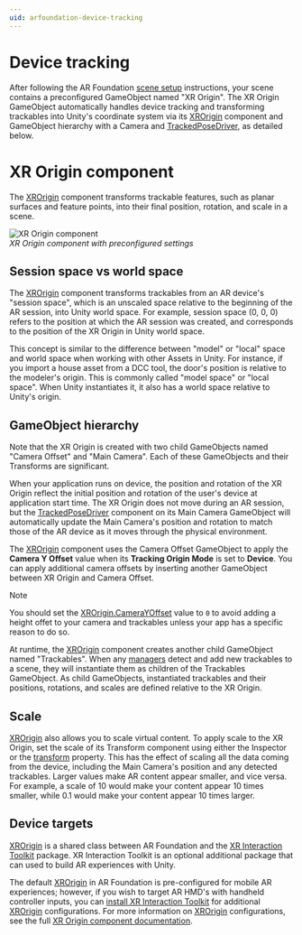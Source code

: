 ```yaml
---
uid: arfoundation-device-tracking
---
```

# Device tracking

After following the AR Foundation [scene setup](xref:arfoundation-scene-setup) instructions, your scene contains a preconfigured GameObject named "XR Origin". The XR Origin GameObject automatically handles device tracking and transforming trackables into Unity's coordinate system via its [XROrigin](xref:xr-core-utils-xr-origin-reference) component and GameObject hierarchy with a Camera and [TrackedPoseDriver](xref:UnityEngine.InputSystem.XR.TrackedPoseDriver), as detailed below.

# XR Origin component

The [XROrigin](xref:xr-core-utils-xr-origin-reference) component transforms trackable features, such as planar surfaces and feature points, into their final position, rotation, and scale in a scene.

![XR Origin component](../images/xr-origin.png)<br/>*XR Origin component with preconfigured settings*

## Session space vs world space

The [XROrigin](xref:xr-core-utils-xr-origin-reference) component transforms trackables from an AR device's "session space", which is an unscaled space relative to the beginning of the AR session, into Unity world space. For example, session space (0, 0, 0) refers to the position at which the AR session was created, and corresponds to the position of the XR Origin in Unity world space.

This concept is similar to the difference between "model" or "local" space and world space when working with other Assets in Unity. For instance, if you import a house asset from a DCC tool, the door's position is relative to the modeler's origin. This is commonly called "model space" or "local space". When Unity instantiates it, it also has a world space relative to Unity's origin.

## GameObject hierarchy

Note that the XR Origin is created with two child GameObjects named "Camera Offset" and "Main Camera". Each of these GameObjects and their Transforms are significant.

When your application runs on device, the position and rotation of the XR Origin reflect the initial position and rotation of the user's device at application start time. The XR Origin does not move during an AR session, but the [TrackedPoseDriver](xref:UnityEngine.InputSystem.XR.TrackedPoseDriver) component on its Main Camera GameObject will automatically update the Main Camera's position and rotation to match those of the AR device as it moves through the physical environment.

The [XROrigin](xref:xr-core-utils-xr-origin-reference) component uses the Camera Offset GameObject to apply the **Camera Y Offset** value when its **Tracking Origin Mode** is set to **Device**. You can apply additional camera offsets by inserting another GameObject between XR Origin and Camera Offset.

> [!NOTE]
> You should set the [XROrigin.CameraYOffset](xref:Unity.XR.CoreUtils.XROrigin.CameraYOffset) value to `0` to avoid adding a height offet to your camera and trackables unless your app has a specific reason to do so.

At runtime, the [XROrigin](xref:xr-core-utils-xr-origin-reference) component creates another child GameObject named "Trackables". When any [managers](xref:arfoundation-managers) detect and add new trackables to a scene, they will instantiate them as children of the Trackables GameObject. As child GameObjects, instantiated trackables and their positions, rotations, and scales are defined relative to the XR Origin.

## Scale

[XROrigin](xref:xr-core-utils-xr-origin-reference) also allows you to scale virtual content. To apply scale to the XR Origin, set the scale of its Transform component using either the Inspector or the [transform](xref:UnityEngine.Component.transform) property. This has the effect of scaling all the data coming from the device, including the Main Camera's position and any detected trackables. Larger values make AR content appear smaller, and vice versa. For example, a scale of 10 would make your content appear 10 times smaller, while 0.1 would make your content appear 10 times larger.

## Device targets

[XROrigin](xref:xr-core-utils-xr-origin-reference) is a shared class between AR Foundation and the [XR Interaction Toolkit](https://docs.unity3d.com/Packages/com.unity.xr.interaction.toolkit@2.1/manual/index.html) package. XR Interaction Toolkit is an optional additional package that can used to build AR experiences with Unity.

The default [XROrigin](xref:xr-core-utils-xr-origin-reference) in AR Foundation is pre-configured for mobile AR experiences; however, if you wish to target AR HMD's with handheld controller inputs, you can [install XR Interaction Toolkit](https://docs.unity3d.com/Packages/com.unity.xr.interaction.toolkit@2.1/manual/installation.html) for additional [XROrigin](xref:xr-core-utils-xr-origin-reference) configurations. For more information on [XROrigin](xref:xr-core-utils-xr-origin-reference) configurations, see the full [XR Origin component documentation](https://docs.unity3d.com/Packages/com.unity.xr.core-utils@2.1/manual/xr-origin.html).
